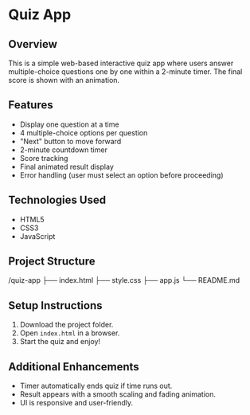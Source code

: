 # Quiz App

## Overview
This is a simple web-based interactive quiz app where users answer multiple-choice questions one by one within a 2-minute timer. The final score is shown with an animation.

## Features
- Display one question at a time
- 4 multiple-choice options per question
- "Next" button to move forward
- 2-minute countdown timer
- Score tracking
- Final animated result display
- Error handling (user must select an option before proceeding)

## Technologies Used
- HTML5
- CSS3
- JavaScript

## Project Structure
/quiz-app ├── index.html ├── style.css ├── app.js └── README.md


## Setup Instructions
1. Download the project folder.
2. Open `index.html` in a browser.
3. Start the quiz and enjoy!

## Additional Enhancements
- Timer automatically ends quiz if time runs out.
- Result appears with a smooth scaling and fading animation.
- UI is responsive and user-friendly.


